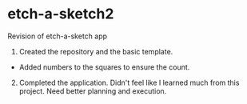 # etch-a-sketch2
Revision of etch-a-sketch app

1. Created the repository and the basic template.
- Added numbers to the squares to ensure the count.

2. Completed the application. Didn't feel like I learned much from this project. Need better planning and execution.